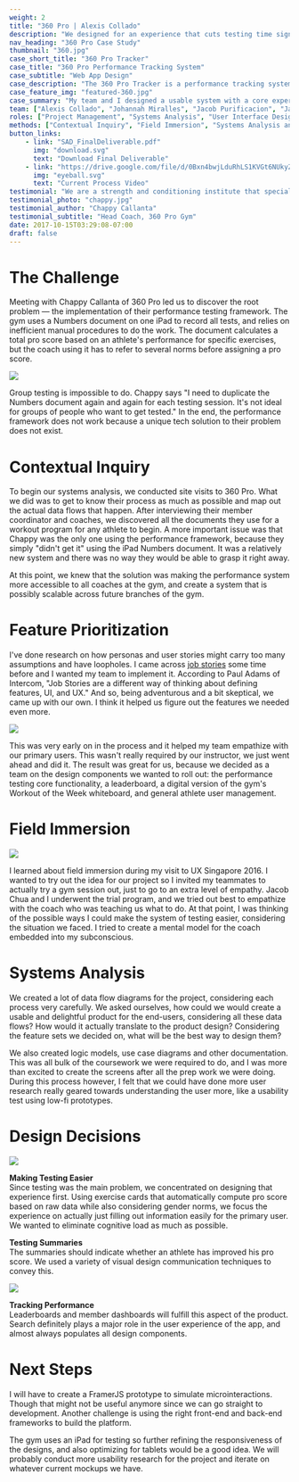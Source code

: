 ```yaml
---
weight: 2
title: "360 Pro | Alexis Collado"
description: "We designed for an experience that cuts testing time significantly, enables group testing, and automates athlete leaderboards."
nav_heading: "360 Pro Case Study"
thumbnail: "360.jpg"
case_short_title: "360 Pro Tracker"
case_title: "360 Pro Performance Tracking System"
case_subtitle: "Web App Design"
case_description: "The 360 Pro Tracker is a performance tracking system for the 360 Pro gym. It tracks an athlete’s statistics and calculates his or her pro score."
case_feature_img: "featured-360.jpg"
case_summary: "My team and I designed a usable system with a core experience based on 360 Pro's performance testing framework. We were awarded as the best team in the whole batch for our Systems Analysis and Design course."
team: ["Alexis Collado", "Johannah Miralles", "Jacob Purificacion", "Jacob Chua", "Galen Evilla"]
roles: ["Project Management", "Systems Analysis", "User Interface Design", "User Research"]
methods: ["Contextual Inquiry", "Field Immersion", "Systems Analysis and Design"]
button_links:
    - link: "SAD_FinalDeliverable.pdf"
      img: "download.svg"
      text: "Download Final Deliverable"
    - link: "https://drive.google.com/file/d/0Bxn4bwjLduRhLS1KVGt6NUkyZDg/view"
      img: "eyeball.svg"
      text: "Current Process Video"
testimonial: "We are a strength and conditioning institute that specializes in training elite athletes. As such, we need to keep track of the smallest changes in their physical abilities. We developed a system called a PRO score which is a battery of tests for this need. The theory was sound but it took us forever to administer the tests. The prototype that Alexis designed will be able to help us automate these tests and shrink testing time by half. He was able to listen to our needs and address it directly. I'm confident that when the final product comes in, it will help us a great deal in terms of our operations."
testimonial_photo: "chappy.jpg"
testimonial_author: "Chappy Callanta"
testimonial_subtitle: "Head Coach, 360 Pro Gym"
date: 2017-10-15T03:29:08-07:00
draft: false
---
```


# The Challenge

Meeting with Chappy Callanta of 360 Pro led us to discover the root problem — the implementation of their performance testing framework. The gym uses a Numbers document on one iPad to record all tests, and relies on inefficient manual procedures to do the work. The document calculates a total pro score based on an athlete's performance for specific exercises, but the coach using it has to refer to several norms before assigning a pro score.

![](//localhost:1313/360pro/img/dfd.png)

Group testing is impossible to do. Chappy says "I need to duplicate the Numbers document again and again for each testing session. It's not ideal for groups of people who want to get tested." In the end, the performance framework does not work because a unique tech solution to their problem does not exist.

# Contextual Inquiry

To begin our systems analysis, we conducted site visits to 360 Pro. What we did was to get to know their process as much as possible and map out the actual data flows that happen. After interviewing their member coordinator and coaches, we discovered all the documents they use for a workout program for any athlete to begin. A more important issue was that Chappy was the only one using the performance framework, because they simply "didn't get it" using the iPad Numbers document. It was a relatively new system and there was no way they would be able to grasp it right away.

At this point, we knew that the solution was making the performance system more accessible to all coaches at the gym, and create a system that is possibly scalable across future branches of the gym.

# Feature Prioritization

I've done research on how personas and user stories might carry too many assumptions and have loopholes. I came across [job stories](https://blog.intercom.com/using-job-stories-design-features-ui-ux/)
some time before and I wanted my team to implement it. According to Paul Adams of Intercom, "Job Stories are a different way of thinking about defining features, UI, and UX." And so, being adventurous and a bit skeptical, we came up with our own. I think it helped us figure out the features we needed even more.

![](//localhost:1313/360pro/img/jobstories.jpg)

This was very early on in the process and it helped my team empathize with our primary users. This wasn't really required by our instructor, we just went ahead and did it. The result was great for us, because we decided as a team on the design components we wanted to roll out: the performance testing core functionality, a leaderboard, a digital version of the gym's Workout of the Week whiteboard, and general athlete user management.

# Field Immersion

![](//localhost:1313/360pro/img/field.jpg)

I learned about field immersion during my visit to UX Singapore 2016. I wanted to try out the idea for our project so I invited my teammates to actually try a gym session out, just to go to an extra level of empathy. Jacob Chua and I underwent the trial program, and we tried out best to empathize with the coach who was teaching us what to do. At that point, I was thinking of the possible ways I could make the system of testing easier, considering the situation we faced. I tried to create a mental model for the coach embedded into my subconscious.

# Systems Analysis

We created a lot of data flow diagrams for the project, considering each process very carefully. We asked ourselves, how could we would create a usable and delightful product for the end-users, considering all these data flows? How would it actually translate to the product design? Considering the feature sets we decided on, what will be the best way to design them?

We also created logic models, use case diagrams and other documentation. This was all bulk of the coursework we were required to do, and I was more than excited to create the screens after all the prep work we were doing. During this process however, I felt that we could have done more user research really geared towards understanding the user more, like a usability test using low-fi prototypes.

# Design Decisions

![](//localhost:1313/360pro/img/testing.png)

**Making Testing Easier**
<br>Since testing was the main problem, we concentrated on designing that experience first. Using exercise cards that automatically compute pro score based on raw data while also considering gender norms, we focus the experience on actually just filling out information easily for the primary user. We wanted to eliminate cognitive load as much as possible.

**Testing Summaries**
<br>The summaries should indicate whether an athlete has improved his pro score. We used a variety of visual design communication techniques to convey this.

![](//localhost:1313/360pro/img/starttest.png)

**Tracking Performance**
<br>Leaderboards and member dashboards will fulfill this aspect of the product. Search definitely plays a major role in the user experience of the app, and almost always populates all design components.

# Next Steps

I will have to create a FramerJS prototype to simulate microinteractions. Though that might not be useful anymore since we can go straight to development. Another challenge is using the right front-end and back-end frameworks to build the platform.

The gym uses an iPad for testing so further refining the responsiveness of the designs, and also optimizing for tablets would be a good idea. We will probably conduct more usability research for the project and iterate on whatever current mockups we have.